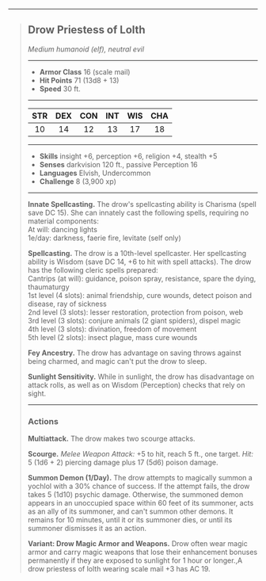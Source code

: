 ***
> ## Drow Priestess of Lolth
> *Medium humanoid (elf), neutral evil*
> 
> ***
> 
> - **Armor Class** 16 (scale mail)
> - **Hit Points** 71 (13d8 + 13)
> - **Speed** 30 ft.
> 
> ***
> 
> |STR|DEX|CON|INT|WIS|CHA|
> |:---:|:---:|:---:|:---:|:---:|:---:|
> |10|14|12|13|17|18|
> 
> ***
> 
> - **Skills** insight +6, perception +6, religion +4, stealth +5
> - **Senses** darkvision 120 ft., passive Perception 16
> - **Languages** Elvish, Undercommon
> - **Challenge** 8 (3,900 xp)
> 
> ***
> 
> **Innate Spellcasting.** The drow's spellcasting ability is Charisma (spell save DC 15). She can innately cast the following spells, requiring no material components:  
> At will: dancing lights  
> 1e/day: darkness, faerie fire, levitate (self only)
> 
> **Spellcasting.** The drow is a 10th-level spellcaster. Her spellcasting ability is Wisdom (save DC 14, +6 to hit with spell attacks). The drow has the following cleric spells prepared:  
> Cantrips (at will): guidance, poison spray, resistance, spare the dying, thaumaturgy  
> 1st level (4 slots): animal friendship, cure wounds, detect poison and disease, ray of sickness  
> 2nd level (3 slots): lesser restoration, protection from poison, web  
> 3rd level (3 slots): conjure animals (2 giant spiders), dispel magic  
> 4th level (3 slots): divination, freedom of movement  
> 5th level (2 slots): insect plague, mass cure wounds
> 
> **Fey Ancestry.** The drow has advantage on saving throws against being charmed, and magic can't put the drow to sleep.
> 
> **Sunlight Sensitivity.** While in sunlight, the drow has disadvantage on attack rolls, as well as on Wisdom (Perception) checks that rely on sight.
> 
> ***
> 
> ### Actions
> **Multiattack.** The drow makes two scourge attacks.
> 
> **Scourge.** *Melee Weapon Attack:* +5 to hit, reach 5 ft., one target. *Hit:* 5 (1d6 + 2) piercing damage plus 17 (5d6) poison damage.
> 
> **Summon Demon (1/Day).** The drow attempts to magically summon a yochlol with a 30% chance of success. If the attempt fails, the drow takes 5 (1d10) psychic damage. Otherwise, the summoned demon appears in an unoccupied space within 60 feet of its summoner, acts as an ally of its summoner, and can't summon other demons. It remains for 10 minutes, until it or its summoner dies, or until its summoner dismisses it as an action.
> 
> **Variant: Drow Magic Armor and Weapons.** Drow often wear magic armor and carry magic weapons that lose their enhancement bonuses permanently if they are exposed to sunlight for 1 hour or longer.,A drow priestess of lolth wearing scale mail +3 has AC 19.